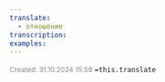 ```yaml
---
translate:
  - отношение
transcription: 
examples:
---
```

<span style="font-size:12px; color:#888888;">Created: 31.10.2024 15:58</span>
 `=this.translate`